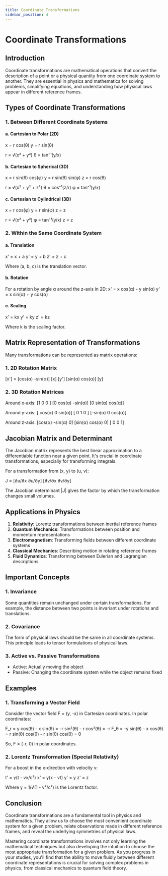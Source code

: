 ```yaml
---
title: Coordinate Transformations
sidebar_position: 4
---
```

# Coordinate Transformations

## Introduction

Coordinate transformations are mathematical operations that convert the description of a point or a physical quantity from one coordinate system to another. They are essential in physics and mathematics for solving problems, simplifying equations, and understanding how physical laws appear in different reference frames.

## Types of Coordinate Transformations

### 1. Between Different Coordinate Systems

#### a. Cartesian to Polar (2D)
x = r cos(θ)
y = r sin(θ)

r = √(x² + y²)
θ = tan⁻¹(y/x)

#### b. Cartesian to Spherical (3D)
x = r sin(θ) cos(φ)
y = r sin(θ) sin(φ)
z = r cos(θ)

r = √(x² + y² + z²)
θ = cos⁻¹(z/r)
φ = tan⁻¹(y/x)

#### c. Cartesian to Cylindrical (3D)
x = r cos(φ)
y = r sin(φ)
z = z

r = √(x² + y²)
φ = tan⁻¹(y/x)
z = z

### 2. Within the Same Coordinate System

#### a. Translation
x' = x + a
y' = y + b
z' = z + c

Where (a, b, c) is the translation vector.

#### b. Rotation
For a rotation by angle α around the z-axis in 2D:
x' = x cos(α) - y sin(α)
y' = x sin(α) + y cos(α)

#### c. Scaling
x' = kx
y' = ky
z' = kz

Where k is the scaling factor.

## Matrix Representation of Transformations

Many transformations can be represented as matrix operations:

### 1. 2D Rotation Matrix
[x'] = [cos(α) -sin(α)] [x]
[y']   [sin(α)  cos(α)] [y]

### 2. 3D Rotation Matrices
Around x-axis:
[1      0       0   ]
[0   cos(α) -sin(α)]
[0   sin(α)  cos(α)]

Around y-axis:
[ cos(α)  0  sin(α)]
[   0     1    0   ]
[-sin(α)  0  cos(α)]

Around z-axis:
[cos(α) -sin(α)  0]
[sin(α)  cos(α)  0]
[  0       0     1]

## Jacobian Matrix and Determinant

The Jacobian matrix represents the best linear approximation to a differentiable function near a given point. It's crucial in coordinate transformations, especially for transforming integrals.

For a transformation from (x, y) to (u, v):

J = [∂u/∂x  ∂u/∂y]
[∂v/∂x  ∂v/∂y]

The Jacobian determinant |J| gives the factor by which the transformation changes small volumes.

## Applications in Physics

1. **Relativity**: Lorentz transformations between inertial reference frames
2. **Quantum Mechanics**: Transformations between position and momentum representations
3. **Electromagnetism**: Transforming fields between different coordinate systems
4. **Classical Mechanics**: Describing motion in rotating reference frames
5. **Fluid Dynamics**: Transforming between Eulerian and Lagrangian descriptions

## Important Concepts

### 1. Invariance
Some quantities remain unchanged under certain transformations. For example, the distance between two points is invariant under rotations and translations.

### 2. Covariance
The form of physical laws should be the same in all coordinate systems. This principle leads to tensor formulations of physical laws.

### 3. Active vs. Passive Transformations
- Active: Actually moving the object
- Passive: Changing the coordinate system while the object remains fixed

## Examples

### 1. Transforming a Vector Field
Consider the vector field F = (y, -x) in Cartesian coordinates. In polar coordinates:

F_r = y cos(θ) - x sin(θ) = -r sin²(θ) - r cos²(θ) = -r
F_θ = -y sin(θ) - x cos(θ) = r sin(θ) cos(θ) - r sin(θ) cos(θ) = 0

So, F = (-r, 0) in polar coordinates.

### 2. Lorentz Transformation (Special Relativity)
For a boost in the x-direction with velocity v:

t' = γ(t - vx/c²)
x' = γ(x - vt)
y' = y
z' = z

Where γ = 1/√(1 - v²/c²) is the Lorentz factor.

## Conclusion

Coordinate transformations are a fundamental tool in physics and mathematics. They allow us to choose the most convenient coordinate system for a given problem, relate observations made in different reference frames, and reveal the underlying symmetries of physical laws.

Mastering coordinate transformations involves not only learning the mathematical techniques but also developing the intuition to choose the most appropriate transformation for a given problem. As you progress in your studies, you'll find that the ability to move fluidly between different coordinate representations is crucial for solving complex problems in physics, from classical mechanics to quantum field theory.